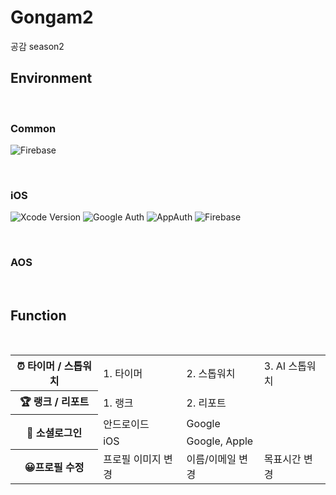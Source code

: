 # Gongam2
공감 season2


## Environment

<br/>

### Common

![Firebase](https://img.shields.io/badge/Firebase-039BE5?style=for-the-badge&logo=Firebase&logoColor=white)

<br/>

### iOS

![Xcode Version](https://img.shields.io/badge/Xcode_15.1-007ACC?style=for-the-badge&logo=Xcode&logoColor=white)
![Google Auth](https://img.shields.io/badge/GoogleSignIn_7.0.0-4285F4?logo=google&logoColor=fff&style=for-the-badge)
![AppAuth](https://img.shields.io/badge/AppAuth_1.6.2-000000?logo=apple&logoColor=fff&style=for-the-badge)
![Firebase](https://img.shields.io/badge/Firebase_10.20.0-FFA611?style=for-the-badge&logo=Firebase&logoColor=white)

<br/>

### AOS

<br/>

## Function

<br/>
<table>
  <tr>
    <th>⏰ 타이머 / 스톱워치</th>
    <td >1. 타이머</td>
    <td>2. 스톱워치</td>
    <td>3. AI 스톱워치</td>
  </tr>
  <tr>
    <th>🏆 랭크 / 리포트</th>
    <td>1. 랭크</td>
    <td>2. 리포트</td>
  </tr>
  <tr>
    <th rowspan="2">🔑 소셜로그인</th>
    <td>안드로이드</td>
    <td>Google</td>
  </tr>
  <tr>
    <td>iOS</td>
    <td>Google, Apple</td>
  </tr>
  <tr>
    <th>😀프로필 수정</th>
    <td>프로필 이미지 변경</td>
    <td>이름/이메일 변경</td>
    <td>목표시간 변경</td>
  </tr>
</table>

